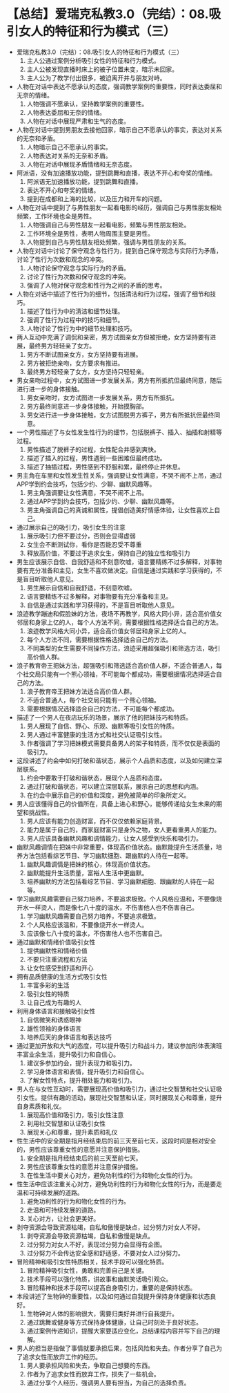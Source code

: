 # 【总结】爱瑞克私教3.0（完结）：08.吸引女人的特征和行为模式（三）

-   爱瑞克私教3.0（完结）：08.吸引女人的特征和行为模式（三）
    1.  主人公通过案例分析吸引女性的特征和行为模式。
    2.  主人公被发现直播时床上的被子位置未变，暗示未回家。
    3.  主人公为了教学付出很多，被迫离开并与朋友对峙。
-   人物在对话中表达不愿承认的态度，强调教学案例的重要性，同时表达委屈和无奈的情绪。
    1.  人物强调不愿承认，坚持教学案例的重要性。
    2.  人物表达委屈和无奈的情绪。
    3.  人物在对话中展现严肃和生气的态度。
-   人物在对话中提到男朋友去接他回家，暗示自己不愿承认的事实，表达对关系的无奈和矛盾。
    1.  人物暗示自己不愿承认的事实。
    2.  人物表达对关系的无奈和矛盾。
    3.  人物在对话中展现矛盾情绪和无奈态度。
-   阿派语，没有加速播放功能，提到跳舞和直播，表达不开心和夸奖的情绪。
    1.  阿派语无加速播放功能，提到跳舞和直播。
    2.  表达不开心和夸奖的情绪。
    3.  提到在成都和上海的比较，以及压力和开车的问题。
-   人物在对话中提到了与男性朋友一起看电影的经历，强调自己与男性朋友相处频繁，工作环境也全是男性。
    1.  人物强调自己与男性朋友一起看电影，频繁与男性朋友相处。
    2.  工作环境全是男性，表明人物周围主要是男性。
    3.  人物提到自己与男性朋友相处频繁，强调与男性朋友的关系。
-   人物在对话中讨论了保守观念与性行为，提到自己保守观念与实际行为矛盾，讨论了性行为次数和观念的冲突。
    1.  人物讨论保守观念与实际行为的矛盾。
    2.  讨论了性行为次数和保守观念的冲突。
    3.  强调了人物对保守观念和性行为之间的矛盾的思考。
-   人物在对话中描述了性行为的细节，包括清洁和行为过程，强调了细节和技巧。
    1.  描述了性行为中的清洁和细节处理。
    2.  强调了性行为过程中的技巧和细节。
    3.  人物讨论了性行为中的细节处理和技巧。
-   两人互动中充满了调侃和亲密，男方试图亲女方但被拒绝，女方坚持要有进展，最终男方轻轻亲了女方。
    1.  男方不断试图亲女方，女方坚持要有进展。
    2.  男方被拒绝亲吻，女方要求有推进。
    3.  最终男方轻轻亲了女方，女方坚持只轻轻亲。
-   男女亲吻过程中，女方试图进一步发展关系，男方有所抵抗但最终同意，随后进行进一步的身体接触。
    1.  男女亲吻时，女方试图进一步发展关系，男方有所抵抗。
    2.  男方最终同意进一步身体接触，开始摸胸部。
    3.  男女进行进一步身体接触，女方试图脱男方裤子，男方有所抵抗但最终同意。
-   一个男性描述了与女性发生性行为的细节，包括脱裤子、插入、抽插和射精等过程。
    1.  男性描述了脱裤子的过程，女性配合并感到爽快。
    2.  描述了插入的过程，男性遇到一些困难但最终成功。
    3.  描述了抽插过程，男性感到不舒服和累，最终停止并休息。
-   男主角在车里和女性发生性关系，强调要让女性满意，不哭不闹不上吊，通过APP学到约会技巧，包括少约、少聊、幽默风趣等。
    1.  男主角强调要让女性满意，不哭不闹不上吊。
    2.  通过APP学到约会技巧，包括少约、少聊、幽默风趣等。
    3.  男主角强调自己的真诚和属性，提倡创造美好情感体验，让女性喜欢上自己。
-   通过展示自己的吸引力，吸引女生的注意
    1.  展示吸引力但不要过分，否则会显得虚弱
    2.  女生会不断测试你，看你是否能忍受不尊重
    3.  释放高价值，不要过于追求女生，保持自己的独立性和吸引力
-   男生应该展示自信、自我舒适和不刻意吹嘘，语言要精练不过多解释，对事物要有充分准备和主见，女生不喜欢做决定。自信是通过实践和学习获得的，不是盲目听取他人意见。
    1.  男生展示自信和自我舒适，不刻意吹嘘。
    2.  语言要精练不过多解释，对事物要有充分准备和主见。
    3.  自信是通过实践和学习获得的，不是盲目听取他人意见。
-   浪迹教学蹦迪和假脸妹的方法，夜场不再教学，风格大同小异，适合高价值女邻居和身家上亿的人，每个人方法不同，需要根据性格选择适合自己的方法。
    1.  浪迹教学风格大同小异，适合高价值女邻居和身家上亿的人。
    2.  每个人方法不同，需要根据性格选择适合自己的方法。
    3.  不同类型的女生需要不同操作方法，浪迹采用超强吸引和筛选方法，吸引高价值人群。
-   浪子教育帝王把妹方法，超强吸引和筛选适合高价值人群，不适合普通人，每个社交局只能有一个熊心领袖，不可能每个都成功，需要根据情况选择适合自己的方法。
    1.  浪子教育帝王把妹方法适合高价值人群。
    2.  不适合普通人，每个社交局只能有一个熊心领袖。
    3.  需要根据情况选择适合自己的方法，不可能每个都成功。
-   描述了一个男人在夜店玩乐的场景，展示了他的把妹技巧和特质。
    1.  男人展现了自信、野心、乐观、幽默等吸引女性的特质。
    2.  男人通过丰富健康的生活方式和社交认证吸引女性。
    3.  作者强调了学习把妹模式需要具备男人的架子和特质，而不仅仅是表面的吸引力。
-   这段讲述了约会中如何打破和谐状态，展示个人品质和态度，以及如何建立深层联系。
    1.  约会中要敢于打破和谐状态，展现个人品质和态度。
    2.  通过打破和谐状态，可以建立深层联系，展示自己的思想和内涵。
    3.  在约会中展示自己的价值和深度，避免被简单的印象所定义。
-   男人应该懂得自己的价值所在，具备上进心和野心，能够传递给女生未来的期望和挑战性。
    1.  男人应该有能力创造财富，而不仅仅依赖家庭背景。
    2.  能力是属于自己的，而家庭财富只是身外之物，女人更看重男人的能力。
    3.  男人应该具备幽默风趣和调情能力，让女人感受到快乐和吸引力。
-   幽默风趣调情在把妹中非常重要，体现高价值状态。幽默能提升生活质量，培养方法包括看综艺节目、学习幽默细胞、跟幽默的人待在一起等。
    1.  幽默风趣调情是把妹的核心，体现高价值状态。
    2.  幽默能提升生活质量，富裕人生活中更幽默。
    3.  培养幽默的方法包括看综艺节目、学习幽默细胞、跟幽默的人待在一起等。
-   学习幽默风趣需要自己努力培养，不要追求极致。个人风格应温和，不要像烧开水一样烫人，而是像七八十度的温水，不伤害他人也不伤害自己。
    1.  学习幽默风趣需要自己努力培养，不要追求极致。
    2.  个人风格应该温和，不要像烧开水一样烫人。
    3.  应该像七八十度的温水，不伤害他人也不伤害自己。
-   通过幽默和情绪价值吸引女性
    1.  提供幽默性和情绪价值
    2.  不要只注重流程和方法
    3.  让女性感受到舒适和开心
-   拥有品质健康的生活方式吸引女性
    1.  丰富多彩的生活
    2.  吸引女性的特质
    3.  让自己成为有趣的人
-   利用身体语言和接触吸引女性
    1.  自信微笑和诱惑眼神
    2.  雄性领袖的身体语言
    3.  培养后天的身体语言和表达技巧
-   通过更加开放和大气的态度，可以提升吸引力和战斗力，建议参加形体表演班丰富业余生活，提升吸引力和自信心。
    1.  建议多参加约会，提升表现力和吸引力。
    2.  学习身体语言和表情，提升吸引力和自信心。
    3.  了解女性特点，提升相处能力和吸引力。
-   男人在与女性互动时，需要展现高价值和吸引力，通过社交智慧和社交认证吸引女性。提供有趣的活动，展现社交智慧和认证，同时展现关心和尊重，提升自身素质和礼仪。
    1.  展现高价值和吸引力，吸引女性注意
    2.  利用社交智慧和认证吸引女性
    3.  展现关心和尊重，提升素质和礼仪
-   性生活中的安全期是指月经结束后的前三天至前七天，这段时间是相对安全的，男性应该尊重女性的意愿并注意保护措施。
    1.  安全期是指月经结束后的前三天至前七天。
    2.  男性应该尊重女性的意愿并注意保护措施。
    3.  在性生活中要关心对方，避免功利性的行为和物化女性的行为。
-   性生活中应该注重关心对方，避免功利性的行为和物化女性的行为，而是要走温和可持续发展的道路。
    1.  避免功利性的行为和物化女性的行为。
    2.  走温和可持续发展的道路。
    3.  关心对方，让社会更美好。
-   剥夺资源会导致资源枯竭，自私和傲慢是缺点，过分努力对女人不好。
    1.  剥夺资源会导致资源枯竭，自私和傲慢是缺点。
    2.  过分努力对女人不好，表现过分努力会显得有企图。
    3.  过分努力不会传达安全感和舒适感，不要对女人过分努力。
-   冒险精神和吸引女性特质相关，技术手段可以强化特质。
    1.  冒险精神吸引女性，勇敢和完善自己是关键。
    2.  技术手段可以强化特质，讲故事和幽默笑话吸引观众。
    3.  冒险精神和技术手段可以提高自身吸引力，重要的是保持状态。
-   本段讲述了生物钟的重要性，以及如何通过自我提升保持身体健康和状态良好。
    1.  生物钟对人体的影响很大，需要归类好并进行自我提升。
    2.  通过跳舞或健身等方式保持身体健康，让自己时刻处于良好状态。
    3.  通过案例传递知识，提醒大家要适应变化，总结课程内容并写下自己的理解。
-   男人的担当是指做了事情就要承担后果，包括风险和失去。作者分享了自己为了追求女性而放弃工作的经历。
    1.  男人要承担风险和失去，争取自己想要的东西。
    2.  作者为了追求女性而放弃工作，损失了一些机会。
    3.  通过分享个人经历，强调男人要有担当，为自己的选择负责。
